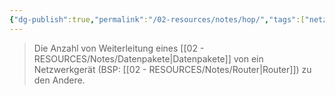 ```yaml
---
{"dg-publish":true,"permalink":"/02-resources/notes/hop/","tags":["netzwerk/gateway"],"noteIcon":"","updated":"2025-08-26T16:35:04.443+02:00"}
---
```


>Die Anzahl von Weiterleitung eines [[02 - RESOURCES/Notes/Datenpakete\|Datenpakete]] von ein Netzwerkgerät (BSP: [[02 - RESOURCES/Notes/Router\|Router]]) zu den Andere.